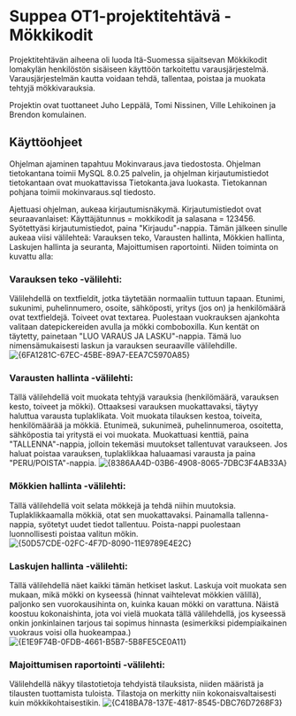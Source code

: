 # Suppea OT1-projektitehtävä - Mökkikodit
Projektitehtävän aiheena oli luoda Itä-Suomessa sijaitsevan Mökkikodit lomakylän 
henkilöstön sisäiseen käyttöön tarkoitettu varausjärjestelmä. Varausjärjestelmän kautta voidaan tehdä, tallentaa, poistaa ja muokata tehtyjä mökkivarauksia.

Projektin ovat tuottaneet Juho Leppälä, Tomi Nissinen, Ville Lehikoinen ja Brendon komulainen. 

## Käyttöohjeet
Ohjelman ajaminen tapahtuu Mokinvaraus.java tiedostosta.
Ohjelman tietokantana toimii MySQL 8.0.25 palvelin, ja ohjelman kirjautumistiedot
tietokantaan ovat muokattavissa Tietokanta.java luokasta. Tietokannan pohjana toimii mokinvaraus.sql tiedosto.

Ajettuasi ohjelman, aukeaa kirjautumisnäkymä. Kirjautumistiedot ovat seuraavanlaiset: 
Käyttäjätunnus = mokkikodit ja salasana = 123456.
Syötettyäsi kirjautumistiedot, paina "Kirjaudu"-nappia. Tämän jälkeen sinulle aukeaa viisi välilehteä: 
Varauksen teko, Varausten hallinta, Mökkien hallinta, Laskujen hallinta ja seuranta, Majoittumisen raportointi.
Niiden toiminta on kuvattu alla:

### Varauksen teko -välilehti:
Välilehdellä on textfieldit, jotka täytetään normaaliin tuttuun tapaan. Etunimi, sukunimi, puhelinnumero, osoite, sähköposti, 
yritys (jos on) ja henkilömäärä ovat textfieldejä. Toiveet ovat textarea. Puolestaan vuokrauksen ajankohta valitaan datepickereiden avulla ja mökki comboboxilla.
Kun kentät on täytetty, painetaan "LUO VARAUS JA LASKU"-nappia. Tämä luo nimensämukaisesti laskun ja varauksen seuraaville välilehdille.
![{6FA1281C-67EC-45BE-89A7-EEA7C5970A85}](https://github.com/user-attachments/assets/d803c06b-829e-4511-a10c-0a13092aa8f0)


### Varausten hallinta -välilehti:
Tällä välilehdellä voit muokata tehtyjä varauksia (henkilömäärä, varauksen kesto, toiveet ja mökki). 
Ottaaksesi varauksen muokattavaksi, täytyy haluttua varausta tuplaklikata. Voit muokata tilauksen kestoa, toiveita, henkilömäärää ja mökkiä. 
Etunimeä, sukunimeä, puhelinnumeroa, osoitetta, sähköpostia tai yritystä ei voi muokata. Muokattuasi kenttiä, paina "TALLENNA"-nappia, jolloin tekemäsi 
muutokset tallentuvat varaukseen. Jos haluat poistaa varauksen, tuplaklikkaa haluaamasi varausta ja paina "PERU/POISTA"-nappia.
![{8386AA4D-03B6-4908-8065-7DBC3F4AB33A}](https://github.com/user-attachments/assets/2ce6d53a-04ce-44a5-9588-c757c493a304)

### Mökkien hallinta -välilehti:
Tällä välilehdellä voit selata mökkejä ja tehdä niihin muutoksia. Tuplaklikkaamalla mökkiä, otat sen muokattavaksi. 
Painamalla tallenna-nappia, syötetyt uudet tiedot tallentuu. Poista-nappi puolestaan luonnollisesti poistaa valitun mökin.
![{50D57CDE-02FC-4F7D-8090-11E9789E4E2C}](https://github.com/user-attachments/assets/caa57692-f552-4f43-aee9-a11756135dc2)

### Laskujen hallinta -välilehti:
Tällä välilehdellä näet kaikki tämän hetkiset laskut. Laskuja voit muokata sen mukaan, mikä
mökki on kyseessä (hinnat vaihtelevat mökkien välillä), paljonko sen vuorokausihinta on, kuinka kauan mökki on varattuna. 
Näistä koostuu kokonaishinta, jota voi vielä muokata tällä välilehdellä, jos kyseessä onkin jonkinlainen tarjous 
tai sopimus hinnasta (esimerkiksi pidempiaikainen vuokraus voisi olla huokeampaa.)
![{E1E9F74B-0FDB-4661-B5B7-5B8FE5CE0A11}](https://github.com/user-attachments/assets/abb64d68-9b8d-4ae3-9810-5f673b533b65)

### Majoittumisen raportointi -välilehti:
Välilehdellä näkyy tilastotietoja tehdyistä tilauksista, niiden määristä
ja tilausten tuottamista tuloista. Tilastoja on merkitty niin kokonaisvaltaisesti kuin mökkikohtaisestikin.
![{C418BA78-137E-4817-8545-DBC76D7268F3}](https://github.com/user-attachments/assets/8de84c90-25aa-49ee-8f7f-62ca6866352c)
